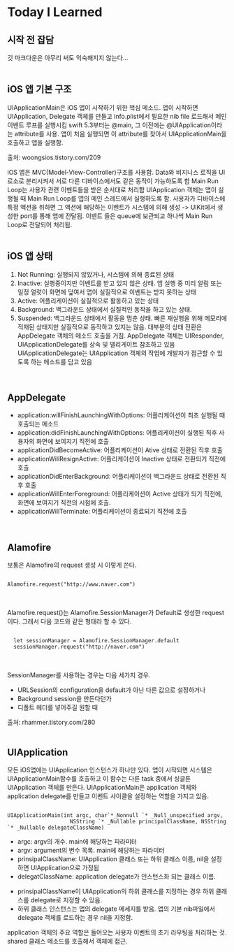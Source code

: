 # Today I Learned

## 시작 전 잡담
깃 마크다운은 아무리 써도 익숙해지지 않는다...
<br /> <br />

## iOS 앱 기본 구조
UIApplicationMain은 iOS 앱이 시작하기 위한 핵심 메소드. 
앱이 시작하면 UIApplication, Delegate 객체를 만들고 info.plist에서 필요한 nib file 로드해서 메인 이벤트 루프를 실행시킴
swift 5.3부터는 @main, 그 이전에는 @UIApplication이라는 attribute를 사용.
앱이 처음 실행되면 이 attribute를 찾아서 UIApplicationMain을 호출하고 앱을 실행함.

출처: woongsios.tistory.com/209
<br/>

iOS 앱은 MVC(Model-View-Controller)구조를 사용함. Data와 비지니스 로직을 UI로소로 분리시켜서 서로 다른 디바이스에서도 같은 동작이 가능하도록 함
Main Run Loop는 사용자 관련 이벤트들을 받은 순서대로 처리함
UIApplication 객체는 앱이 실행될 때 Main Run Loop를 앱의 메인 스레드에서 실행하도록 함.
사용자가 디바이스에 특정 액션을 취하면 그 액션에 해당하는 이벤트가 시스템에 의해 생성 -> UIKit에서 생성한 port를 통해 앱에 전달됨.
이벤트 들은 queue에 보관되고 하나씩 Main Run Loop로 전달되어 처리됨.
<br/><br/>

## iOS 앱 상태
1. Not Running: 실행되지 않았거나, 시스템에 의해 종료된 상태
2. Inactive: 실행중이지만 이벤트를 받고 있지 않은 상태. 앱 실행 중 미리 알림 또는 일정 얼럿이 화면에 덮여서 앱이 실질적으로 이벤트는 받지 못하는 상태
3. Active: 어플리케이션이 실질적으로 활동하고 있는 상태
4. Background: 백그라운드 상태에서 실질적인 동작을 하고 있는 상태.
5. Suspended:  백그라운드 상태에서 활동을 멈춘 상태. 빠른 재실행을 위해 메모리에 적재된 상태지만 실질적으로 동작하고 있지는 않음. 
대부분의 상태 전환은 AppDelegate 객체의 메소드 호출을 거침. AppDelegate 객체는 UIResponder, UIApplicationDelegate를 상속 및 델리게이트 참조하고 있음
UIApplicationDelegate는 UIApplication 객체의 작업에 개발자가 접근할 수 있도록 하는 메소드를 담고 있음
<br/>

## AppDelegate
- application:willFinishLaunchingWithOptions: 어플리케이션이 최초 실행될 때 호출되는 메소드
- application:didFinishLaunchingWithOptions: 어플리케이션이 실행된 직후 사용자의 화면에 보여지기 직전에 호출
- applicationDidBecomeActive: 어플리케이션이 Ative 상태로 전환된 직후 호출
- applicationWillResignActive: 어플리케이션이 Inactive 상태로 전환되기 직전에 호출
- applicationDidEnterBackground: 어플리케이션이 백그라운드 상태로 전환된 직후 호출
- applicationWillEnterForeground: 어플리케이션이 Active 상태가 되기 직전에, 화면에 보여지기 직전의 시점에 호출.
- applicationWillTerminate: 어플리케이션이 종료되기 직전에 호출

<br />

## Alamofire
보통은 Alamofire의 request 생성 시 이렇게 쓴다.
<pre>
<code>
Alamofire.request("http://www.naver.com")
</code>
</pre>
<br/>
Alamofire.request()는 Alamofire.SessionManager가 Default로 생성한 request이다.
그래서 다음 코드와 같은 형태라 할 수 있다.
<pre>
<code>
  let sessionManager = Alamofire.SessionManager.default
  sessionManager.request("http://naver.com")
</code>
</pre>
<br/>
SessionManager를 사용하는 경우는 다음 세가지 경우.

- URLSession의 configuration을 default가 아닌 다른 값으로 설정하거나
- Background session을 만든다던가
- 디폴트 헤더를 넣어주길 원할 때

출처: rhammer.tistory.com/280
<br/><br/>


## UIApplication

모든 iOS앱에는 UIApplication 인스턴스가 하나만 있다.
앱이 시작되면 시스템은 UIApplicationMain함수를 호출하고 이 함수는 다른 task 중에서 싱글톤 UIApplication 객체를 만든다.
UIApplicationMain은 application 객체와 application delegate를 만들고 이벤트 사이클을 설정하는 역할을 가지고 있음.

<pre><code>
UIApplicationMain(int argc, char`*_Nonnull `* _Null_unspecified argv, 
                    NSString `* _Nullable principalClassName, NSString `* _Nullable delegateClassName)
</code></pre>

- argc: argv의 개수. main에 해당하는 파라미터
- argv: argument의 변수 목록. main에 해당하는 파라미터
- prinsipalClassName: UIApplication 클래스 또는 하위 클래스 이름, nil을 설정하면 UIApplication으로 가정됨
- delegatClassName: application delegate가 인스턴스화 되는 클래스 이름. 
 * prinsipalClassName이 UIApplication의 하위 클래스를 지정하는 경우 하위 클래스를 delegate로 지정할 수 있음.
 * 하위 클래스 인스턴스는 앱의 delegate 메세지를 받음. 앱의 기본 nib파일에서 delegate 객체를 로드하는 경우 nil을 지정함.

application 객체의 주요 역할은 들어오는 사용자 이벤트의 초기 라우팅을 처리하는 것.
shared 클래스 메소드를 호출해서 객체에 접근.


